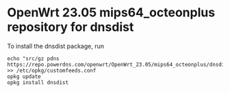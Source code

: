 OpenWrt 23.05 mips64_octeonplus repository for dnsdist
========

To install the dnsdist package, run

```
echo "src/gz pdns https://repo.powerdns.com/openwrt/OpenWrt_23.05/mips64_octeonplus/dnsdist" >> /etc/opkg/customfeeds.conf
opkg update
opkg install dnsdist
```
